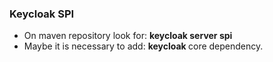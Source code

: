 ### Keycloak SPI  
  
* On maven repository look for: <b> keycloak server spi </b>
* Maybe it is necessary to add: <b> keycloak </b> core dependency.


